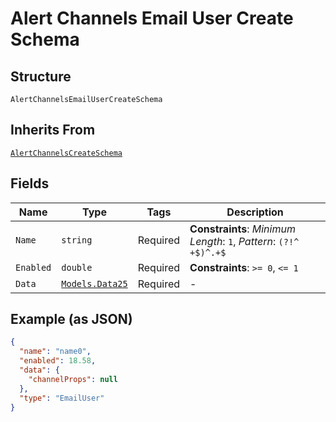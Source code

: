 
# Alert Channels Email User Create Schema

## Structure

`AlertChannelsEmailUserCreateSchema`

## Inherits From

[`AlertChannelsCreateSchema`](../../doc/models/alert-channels-create-schema.md)

## Fields

| Name | Type | Tags | Description |
|  --- | --- | --- | --- |
| `Name` | `string` | Required | **Constraints**: *Minimum Length*: `1`, *Pattern*: `(?!^ +$)^.+$` |
| `Enabled` | `double` | Required | **Constraints**: `>= 0`, `<= 1` |
| `Data` | [`Models.Data25`](../../doc/models/data-25.md) | Required | - |

## Example (as JSON)

```json
{
  "name": "name0",
  "enabled": 18.58,
  "data": {
    "channelProps": null
  },
  "type": "EmailUser"
}
```

